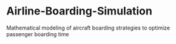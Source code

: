 # Airline-Boarding-Simulation
Mathematical modeling of aircraft boarding strategies to optimize passenger boarding time
